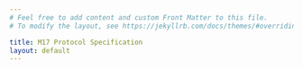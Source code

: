 ```yaml
---
# Feel free to add content and custom Front Matter to this file.
# To modify the layout, see https://jekyllrb.com/docs/themes/#overriding-theme-defaults

title: M17 Protocol Specification
layout: default
---
```

<div class="w-100 vh-100" id="spec"></div>
<script src="https://unpkg.com/pdfobject@2.2.12/pdfobject.min.js"></script>
<script>
  var options = {
    fallbackLink: "<p>Most mobile browsers do not support inline PDFs. You can either view this page on a desktop/laptop or:<br /><br /><a href='https://spec.m17project.org/pdf/M17_spec.pdf'>Download the Specification</a><br /><br />to view the PDF natively on your device.</p>"
  };
  PDFObject.embed("{{ "/pdf/M17_spec.pdf" | relative_url }}", "#spec", options);
</script>
